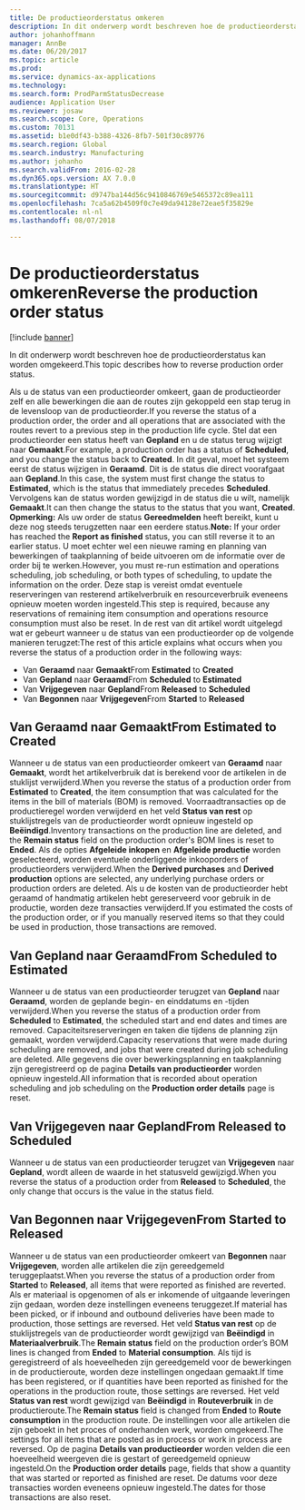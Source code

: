 ```yaml
---
title: De productieorderstatus omkeren
description: In dit onderwerp wordt beschreven hoe de productieorderstatus kan worden omgekeerd.
author: johanhoffmann
manager: AnnBe
ms.date: 06/20/2017
ms.topic: article
ms.prod: 
ms.service: dynamics-ax-applications
ms.technology: 
ms.search.form: ProdParmStatusDecrease
audience: Application User
ms.reviewer: josaw
ms.search.scope: Core, Operations
ms.custom: 70131
ms.assetid: b1e0df43-b388-4326-8fb7-501f30c89776
ms.search.region: Global
ms.search.industry: Manufacturing
ms.author: johanho
ms.search.validFrom: 2016-02-28
ms.dyn365.ops.version: AX 7.0.0
ms.translationtype: HT
ms.sourcegitcommit: d9747ba144d56c9410846769e5465372c89ea111
ms.openlocfilehash: 7ca5a62b4509f0c7e49da94128e72eae5f35829e
ms.contentlocale: nl-nl
ms.lasthandoff: 08/07/2018

---
```


# <a name="reverse-the-production-order-status"></a><span data-ttu-id="8e188-103">De productieorderstatus omkeren</span><span class="sxs-lookup"><span data-stu-id="8e188-103">Reverse the production order status</span></span>

[!include [banner](../includes/banner.md)]

<span data-ttu-id="8e188-104">In dit onderwerp wordt beschreven hoe de productieorderstatus kan worden omgekeerd.</span><span class="sxs-lookup"><span data-stu-id="8e188-104">This topic describes how to reverse production order status.</span></span> 

<span data-ttu-id="8e188-105">Als u de status van een productieorder omkeert, gaan de productieorder zelf en alle bewerkingen die aan de routes zijn gekoppeld een stap terug in de levensloop van de productieorder.</span><span class="sxs-lookup"><span data-stu-id="8e188-105">If you reverse the status of a production order, the order and all operations that are associated with the routes revert to a previous step in the production life cycle.</span></span> <span data-ttu-id="8e188-106">Stel dat een productieorder een status heeft van **Gepland** en u de status terug wijzigt naar **Gemaakt**.</span><span class="sxs-lookup"><span data-stu-id="8e188-106">For example, a production order has a status of **Scheduled**, and you change the status back to **Created**.</span></span> <span data-ttu-id="8e188-107">In dit geval, moet het systeem eerst de status wijzigen in **Geraamd**. Dit is de status die direct voorafgaat aan **Gepland**.</span><span class="sxs-lookup"><span data-stu-id="8e188-107">In this case, the system must first change the status to **Estimated**, which is the status that immediately precedes **Scheduled**.</span></span> <span data-ttu-id="8e188-108">Vervolgens kan de status worden gewijzigd in de status die u wilt, namelijk **Gemaakt**.</span><span class="sxs-lookup"><span data-stu-id="8e188-108">It can then change the status to the status that you want, **Created**.</span></span> <span data-ttu-id="8e188-109">**Opmerking:** Als uw order de status **Gereedmelden** heeft bereikt, kunt u deze nog steeds terugzetten naar een eerdere status.</span><span class="sxs-lookup"><span data-stu-id="8e188-109">**Note:** If your order has reached the **Report as finished** status, you can still reverse it to an earlier status.</span></span> <span data-ttu-id="8e188-110">U moet echter wel een nieuwe raming en planning van bewerkingen of taakplanning of beide uitvoeren om de informatie over de order bij te werken.</span><span class="sxs-lookup"><span data-stu-id="8e188-110">However, you must re-run estimation and operations scheduling, job scheduling, or both types of scheduling, to update the information on the order.</span></span> <span data-ttu-id="8e188-111">Deze stap is vereist omdat eventuele reserveringen van resterend artikelverbruik en resourceverbruik eveneens opnieuw moeten worden ingesteld.</span><span class="sxs-lookup"><span data-stu-id="8e188-111">This step is required, because any reservations of remaining item consumption and operations resource consumption must also be reset.</span></span> <span data-ttu-id="8e188-112">In de rest van dit artikel wordt uitgelegd wat er gebeurt wanneer u de status van een productieorder op de volgende manieren terugzet:</span><span class="sxs-lookup"><span data-stu-id="8e188-112">The rest of this article explains what occurs when you reverse the status of a production order in the following ways:</span></span>

-   <span data-ttu-id="8e188-113">Van **Geraamd** naar **Gemaakt**</span><span class="sxs-lookup"><span data-stu-id="8e188-113">From **Estimated** to **Created**</span></span>
-   <span data-ttu-id="8e188-114">Van **Gepland** naar **Geraamd**</span><span class="sxs-lookup"><span data-stu-id="8e188-114">From **Scheduled** to **Estimated**</span></span>
-   <span data-ttu-id="8e188-115">Van **Vrijgegeven** naar **Gepland**</span><span class="sxs-lookup"><span data-stu-id="8e188-115">From **Released** to **Scheduled**</span></span>
-   <span data-ttu-id="8e188-116">Van **Begonnen** naar **Vrijgegeven**</span><span class="sxs-lookup"><span data-stu-id="8e188-116">From **Started** to **Released**</span></span>

## <a name="from-estimated-to-created"></a><span data-ttu-id="8e188-117">Van Geraamd naar Gemaakt</span><span class="sxs-lookup"><span data-stu-id="8e188-117">From Estimated to Created</span></span>
<span data-ttu-id="8e188-118">Wanneer u de status van een productieorder omkeert van **Geraamd** naar **Gemaakt**, wordt het artikelverbruik dat is berekend voor de artikelen in de stuklijst verwijderd.</span><span class="sxs-lookup"><span data-stu-id="8e188-118">When you reverse the status of a production order from **Estimated** to **Created**, the item consumption that was calculated for the items in the bill of materials (BOM) is removed.</span></span> <span data-ttu-id="8e188-119">Voorraadtransacties op de productieregel worden verwijderd en het veld **Status van rest** op stuklijstregels van de productieorder wordt opnieuw ingesteld op **Beëindigd**.</span><span class="sxs-lookup"><span data-stu-id="8e188-119">Inventory transactions on the production line are deleted, and the **Remain status** field on the production order's BOM lines is reset to **Ended**.</span></span> <span data-ttu-id="8e188-120">Als de opties **Afgeleide inkopen** en **Afgeleide productie** worden geselecteerd, worden eventuele onderliggende inkooporders of productieorders verwijderd.</span><span class="sxs-lookup"><span data-stu-id="8e188-120">When the **Derived purchases** and **Derived production** options are selected, any underlying purchase orders or production orders are deleted.</span></span> <span data-ttu-id="8e188-121">Als u de kosten van de productieorder hebt geraamd of handmatig artikelen hebt gereserveerd voor gebruik in de productie, worden deze transacties verwijderd.</span><span class="sxs-lookup"><span data-stu-id="8e188-121">If you estimated the costs of the production order, or if you manually reserved items so that they could be used in production, those transactions are removed.</span></span>

## <a name="from-scheduled-to-estimated"></a><span data-ttu-id="8e188-122">Van Gepland naar Geraamd</span><span class="sxs-lookup"><span data-stu-id="8e188-122">From Scheduled to Estimated</span></span>
<span data-ttu-id="8e188-123">Wanneer u de status van een productieorder terugzet van **Gepland** naar **Geraamd**, worden de geplande begin- en einddatums en -tijden verwijderd.</span><span class="sxs-lookup"><span data-stu-id="8e188-123">When you reverse the status of a production order from **Scheduled** to **Estimated**, the scheduled start and end dates and times are removed.</span></span> <span data-ttu-id="8e188-124">Capaciteitsreserveringen en taken die tijdens de planning zijn gemaakt, worden verwijderd.</span><span class="sxs-lookup"><span data-stu-id="8e188-124">Capacity reservations that were made during scheduling are removed, and jobs that were created during job scheduling are deleted.</span></span> <span data-ttu-id="8e188-125">Alle gegevens die over bewerkingsplanning en taakplanning zijn geregistreerd op de pagina **Details van productieorder** worden opnieuw ingesteld.</span><span class="sxs-lookup"><span data-stu-id="8e188-125">All information that is recorded about operation scheduling and job scheduling on the **Production order details** page is reset.</span></span>

## <a name="from-released-to-scheduled"></a><span data-ttu-id="8e188-126">Van Vrijgegeven naar Gepland</span><span class="sxs-lookup"><span data-stu-id="8e188-126">From Released to Scheduled</span></span>
<span data-ttu-id="8e188-127">Wanneer u de status van een productieorder terugzet van **Vrijgegeven** naar **Gepland**, wordt alleen de waarde in het statusveld gewijzigd.</span><span class="sxs-lookup"><span data-stu-id="8e188-127">When you reverse the status of a production order from **Released** to **Scheduled**, the only change that occurs is the value in the status field.</span></span>

## <a name="from-started-to-released"></a><span data-ttu-id="8e188-128">Van Begonnen naar Vrijgegeven</span><span class="sxs-lookup"><span data-stu-id="8e188-128">From Started to Released</span></span>
<span data-ttu-id="8e188-129">Wanneer u de status van een productieorder omkeert van **Begonnen** naar **Vrijgegeven**, worden alle artikelen die zijn gereedgemeld teruggeplaatst.</span><span class="sxs-lookup"><span data-stu-id="8e188-129">When you reverse the status of a production order from **Started** to **Released**, all items that were reported as finished are reverted.</span></span> <span data-ttu-id="8e188-130">Als er materiaal is opgenomen of als er inkomende of uitgaande leveringen zijn gedaan, worden deze instellingen eveneens teruggezet.</span><span class="sxs-lookup"><span data-stu-id="8e188-130">If material has been picked, or if inbound and outbound deliveries have been made to production, those settings are reversed.</span></span> <span data-ttu-id="8e188-131">Het veld **Status van rest** op de stuklijstregels van de productieorder wordt gewijzigd van **Beëindigd** in **Materiaalverbruik**.</span><span class="sxs-lookup"><span data-stu-id="8e188-131">The **Remain status** field on the production order’s BOM lines is changed from **Ended** to **Material consumption**.</span></span> <span data-ttu-id="8e188-132">Als tijd is geregistreerd of als hoeveelheden zijn gereedgemeld voor de bewerkingen in de productieroute, worden deze instellingen ongedaan gemaakt.</span><span class="sxs-lookup"><span data-stu-id="8e188-132">If time has been registered, or if quantities have been reported as finished for the operations in the production route, those settings are reversed.</span></span> <span data-ttu-id="8e188-133">Het veld **Status van rest** wordt gewijzigd van **Beëindigd** in **Routeverbruik** in de productieroute.</span><span class="sxs-lookup"><span data-stu-id="8e188-133">The **Remain status** field is changed from **Ended** to **Route consumption** in the production route.</span></span> <span data-ttu-id="8e188-134">De instellingen voor alle artikelen die zijn geboekt in het proces of onderhanden werk, worden omgekeerd.</span><span class="sxs-lookup"><span data-stu-id="8e188-134">The settings for all items that are posted as in process or work in process are reversed.</span></span> <span data-ttu-id="8e188-135">Op de pagina **Details van productieorder** worden velden die een hoeveelheid weergeven die is gestart of gereedgemeld opnieuw ingesteld.</span><span class="sxs-lookup"><span data-stu-id="8e188-135">On the **Production order details** page, fields that show a quantity that was started or reported as finished are reset.</span></span> <span data-ttu-id="8e188-136">De datums voor deze transacties worden eveneens opnieuw ingesteld.</span><span class="sxs-lookup"><span data-stu-id="8e188-136">The dates for those transactions are also reset.</span></span>





